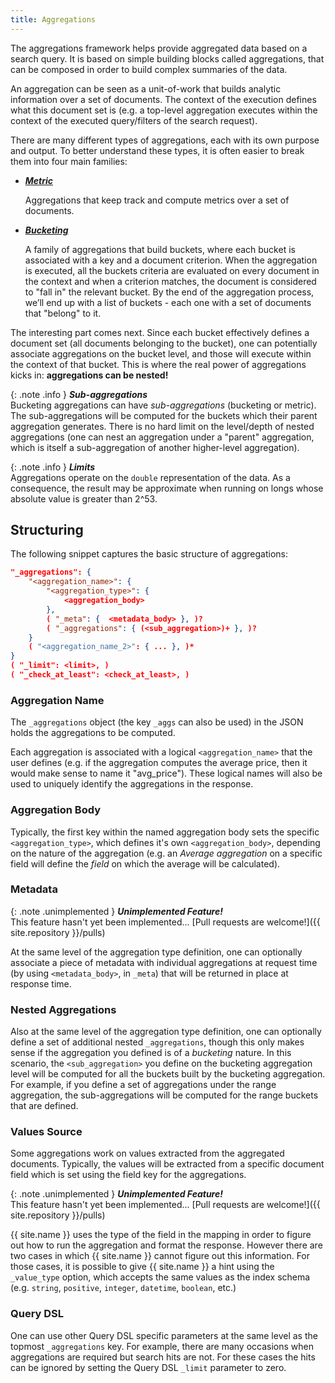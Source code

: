 ```yaml
---
title: Aggregations
---
```


The aggregations framework helps provide aggregated data based on a search query.
It is based on simple building blocks called aggregations, that can be composed
in order to build complex summaries of the data.

An aggregation can be seen as a unit-of-work that builds analytic information
over a set of documents. The context of the execution defines what this document
set is (e.g. a top-level aggregation executes within the context of the executed
query/filters of the search request).

There are many different types of aggregations, each with its own purpose and
output. To better understand these types, it is often easier to break them into
four main families:

* [**_Metric_**](metrics)

  Aggregations that keep track and compute metrics over a set of documents.

* [**_Bucketing_**](bucket)

  A family of aggregations that build buckets, where each bucket is associated
  with a key and a document criterion. When the aggregation is executed, all
  the buckets criteria are evaluated on every document in the context and when
  a criterion matches, the document is considered to "fall in" the relevant
  bucket. By the end of the aggregation process, we’ll end up with a list of
  buckets - each one with a set of documents that "belong" to it.

The interesting part comes next. Since each bucket effectively defines a
document set (all documents belonging to the bucket), one can potentially
associate aggregations on the bucket level, and those will execute within the
context of that bucket. This is where the real power of aggregations kicks in:
**aggregations can be nested!**

{: .note .info }
**_Sub-aggregations_**<br>
Bucketing aggregations can have _sub-aggregations_ (bucketing or metric). The
sub-aggregations will be computed for the buckets which their parent aggregation
generates. There is no hard limit on the level/depth of nested aggregations (one
can nest an aggregation under a "parent" aggregation, which is itself a
sub-aggregation of another higher-level aggregation).

{: .note .info }
**_Limits_**<br>
Aggregations operate on the `double` representation of the data. As a
consequence, the result may be approximate when running on longs whose absolute
value is greater than 2^53.


## Structuring

The following snippet captures the basic structure of aggregations:

```json
"_aggregations": {
    "<aggregation_name>": {
        "<aggregation_type>": {
            <aggregation_body>
        },
        ( "_meta": {  <metadata_body> }, )?
        ( "_aggregations": { (<sub_aggregation>)+ }, )?
    }
    ( "<aggregation_name_2>": { ... }, )*
}
( "_limit": <limit>, )
( "_check_at_least": <check_at_least>, )
```

### Aggregation Name

The `_aggregations` object (the key `_aggs` can also be used) in the JSON
holds the aggregations to be computed.

Each aggregation is associated with a logical `<aggregation_name>` that the user
defines (e.g. if the aggregation computes the average price, then it would make
sense to name it "avg_price"). These logical names will also be used to uniquely
identify the aggregations in the response.

### Aggregation Body

Typically, the first key within the named aggregation body sets the specific
`<aggregation_type>`, which defines it's own `<aggregation_body>`, depending
on the nature of the aggregation (e.g. an _Average aggregation_ on a specific
field will define the _field_ on which the average will be calculated).

### Metadata

{: .note .unimplemented }
**_Unimplemented Feature!_**<br>
This feature hasn't yet been implemented...
[Pull requests are welcome!]({{ site.repository }}/pulls)

At the same level of the aggregation type definition, one can optionally
associate a piece of metadata with individual aggregations at request time
(by using `<metadata_body>`, in `_meta`) that will be returned in place at
response time.

### Nested Aggregations

Also at the same level of the aggregation type definition, one can optionally
define a set of additional nested `_aggregations`, though this only makes
sense if the aggregation you defined is of a _bucketing_ nature. In this
scenario, the `<sub_aggregation>` you define on the bucketing aggregation level
will be computed for all the buckets built by the bucketing aggregation. For
example, if you define a set of aggregations under the range aggregation, the
sub-aggregations will be computed for the range buckets that are defined.

### Values Source

Some aggregations work on values extracted from the aggregated documents.
Typically, the values will be extracted from a specific document field which is
set using the field key for the aggregations.

{: .note .unimplemented }
**_Unimplemented Feature!_**<br>
This feature hasn't yet been implemented...
[Pull requests are welcome!]({{ site.repository }}/pulls)

{{ site.name }} uses the type of the field in the mapping in order to figure out
how to run the aggregation and format the response. However there are two cases
in which {{ site.name }} cannot figure out this information. For those cases,
it is possible to give {{ site.name }} a hint using the `_value_type` option,
which accepts the same values as the index schema (e.g. `string`, `positive`,
`integer`, `datetime`, `boolean`, etc.)

### Query DSL

One can use other Query DSL specific parameters at the same level as the topmost
`_aggregations` key. For example, there are many occasions when aggregations
are required but search hits are not. For these cases the hits can be ignored by
setting the Query DSL `_limit` parameter to zero.
